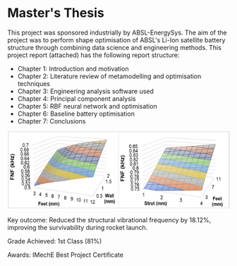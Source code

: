 # Master's Thesis
This project was sponsored industrially by ABSL-EnergySys. The aim of the project was to perform shape optimisation of ABSL's Li-Ion satellite battery structure through combining data science and engineering methods. This project report (attached) has the following report structure:
- Chapter 1: Introduction and motivation
- Chapter 2: Literature review of metamodelling and optimisation techniques
- Chapter 3: Engineering analysis software used
- Chapter 4: Principal component analysis
- Chapter 5: RBF neural network and optimisation
- Chapter 6: Baseline battery optimisation
- Chapter 7: Conclusions

![](https://github.com/ds-mathias/thesis/blob/main/FNF_.JPG)

Key outcome: Reduced the structural vibrational frequency by 18.12%, improving the survivability during rocket launch.

Grade Achieved: 1st Class (81%)

Awards: IMechE Best Project Certificate
